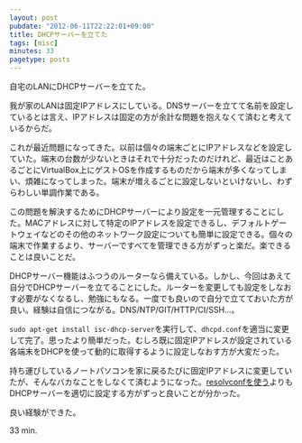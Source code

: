 ```yaml
---
layout: post
pubdate: "2012-06-11T22:22:01+09:00"
title: DHCPサーバーを立てた
tags: [misc]
minutes: 33
pagetype: posts
---
```

自宅のLANにDHCPサーバーを立てた。

我が家のLANは固定IPアドレスにしている。DNSサーバーを立てて名前を設定しているとは言え、IPアドレスは固定の方が余計な問題を抱えなくて済むと考えているからだ。

これが最近問題になってきた。以前は個々の端末ごとにIPアドレスなどを設定していた。端末の台数が少ないときはそれで十分だったのだけれど、最近はことあるごとにVirtualBox上にゲストOSを作成するものだから端末が多くなってしまい、煩雑になってしまった。端末が増えるごとに設定しないといけないし、わずらわしい単調作業である。

この問題を解決するためにDHCPサーバーにより設定を一元管理することにした。MACアドレスに対して特定のIPアドレスを設定できるし、デフォルトゲートウェイなどのその他のネットワーク設定についても簡単に設定できる。個々の端末で作業するより、サーバーですべてを管理できる方がずっと楽だ。楽できることは良いことだ。

DHCPサーバー機能はふつうのルーターなら備えている。しかし、今回はあえて自分でDHCPサーバーを立てることにした。ルーターを変更しても設定をしなおす必要がなくなるし、勉強にもなる。一度でも良いので自分で立てておいた方が良い。経験は自信につながる。DNS/NTP/GIT/HTTP/CI/SSH...。

`sudo apt-get install isc-dhcp-server`を実行して、`dhcpd.conf`を適当に変更して完了。思ったより簡単だった。むしろ既に固定IPアドレスが設定されている各端末をDHCPを使って動的に取得するように設定しなおす方が大変だった。

持ち運びしているノートパソコンを家に戻るたびに固定IPアドレスに変更していたが、そんなバカなことをしなくて済むようになった。[resolvconfを使う](http://bouzuya.github.com/2012/06/04/resolvconf.html)よりもDHCPサーバーを適切に設定する方がずっと良いことが分かった。

良い経験ができた。

33 min.
